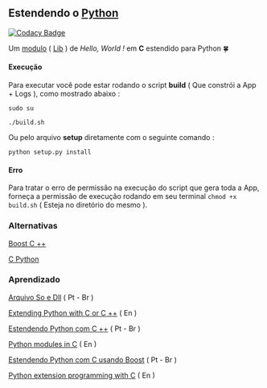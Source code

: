 
## Estendendo o [Python](https://www.python.org/doc/)

[![Codacy Badge](https://api.codacy.com/project/badge/Grade/f70050bbe97744c0ac5e798800e9d010)](https://www.codacy.com/app/Sphinxs/Extension?utm_source=github.com&amp;utm_medium=referral&amp;utm_content=Sphinxs/Extension&amp;utm_campaign=Badge_Grade)

Um [modulo](http://turing.com.br/pydoc/2.7/tutorial/modules.html) ( [Lib](https://pt.wikipedia.org/wiki/Biblioteca_(computa%C3%A7%C3%A3o)) ) de *Hello, World !* em **C** estendido para Python :four_leaf_clover:


#### Execução

Para executar você pode estar rodando o script **build** ( Que constrói a App + Logs ), como mostrado abaixo :

`sudo su`

`./build.sh`

Ou pelo arquivo **setup** diretamente com o seguinte comando :

`python setup.py install`

#### Erro

Para tratar o erro de permissão na execução do script que gera toda a App, forneça
a permissão de execução rodando em seu terminal `chmod +x build.sh` ( Esteja no diretório do mesmo ).

### Alternativas

[Boost C ++](http://www.boost.org/doc/libs/1_39_0/libs/python/doc/index.html)

[C Python](http://cython.org/)

### Aprendizado

[Arquivo So e Dll](http://bit.ly/2sf6GME) ( Pt - Br )

[Extending Python with C or C ++](https://docs.python.org/2/extending/extending.html) ( En )

[Estendendo Python com C ++](https://imasters.com.br/linguagens/py/estendendo-python-com-c/?trace=1519021197&source=single) ( Pt - Br )

[Python modules in C](http://dan.iel.fm/posts/python-c-extensions/) ( En )

[Estendendo Python com C usando Boost](http://www.revistabw.com.br/revistabw/extendendo-python-com-c-usando-boost/) ( Pt - Br )

[Python extension programming with C](https://www.tutorialspoint.com/python/python_further_extensions.htm) ( En )
